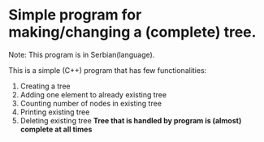 # Simple program for making/changing a (complete) tree.

Note: This program is in Serbian(language). 

This is a simple (C++) program that has few functionalities:
1. Creating a tree
2. Adding one element to already existing tree
3. Counting number of nodes in existing tree
4. Printing existing tree
5. Deleting existing tree
**Tree that is handled by program is (almost) complete at all times**

